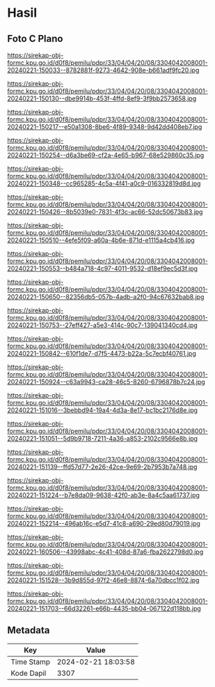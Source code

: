 # Hasil

## Foto C Plano

https://sirekap-obj-formc.kpu.go.id/d0f8/pemilu/pdpr/33/04/04/20/08/3304042008001-20240221-150033--8782881f-9273-4642-908e-b661adf9fc20.jpg

https://sirekap-obj-formc.kpu.go.id/d0f8/pemilu/pdpr/33/04/04/20/08/3304042008001-20240221-150130--dbe9914b-453f-4ffd-8ef9-3f9bb2573658.jpg

https://sirekap-obj-formc.kpu.go.id/d0f8/pemilu/pdpr/33/04/04/20/08/3304042008001-20240221-150217--e50a1308-8be6-4f89-9348-9d42dd408eb7.jpg

https://sirekap-obj-formc.kpu.go.id/d0f8/pemilu/pdpr/33/04/04/20/08/3304042008001-20240221-150254--d6a3be69-cf2a-4e65-b967-68e529860c35.jpg

https://sirekap-obj-formc.kpu.go.id/d0f8/pemilu/pdpr/33/04/04/20/08/3304042008001-20240221-150348--cc965285-4c5a-4f41-a0c9-016332819d8d.jpg

https://sirekap-obj-formc.kpu.go.id/d0f8/pemilu/pdpr/33/04/04/20/08/3304042008001-20240221-150426--8b5039e0-7831-4f3c-ac66-52dc50673b83.jpg

https://sirekap-obj-formc.kpu.go.id/d0f8/pemilu/pdpr/33/04/04/20/08/3304042008001-20240221-150510--4efe5f09-a60a-4b6e-871d-e1115a4cb416.jpg

https://sirekap-obj-formc.kpu.go.id/d0f8/pemilu/pdpr/33/04/04/20/08/3304042008001-20240221-150553--b484a718-4c97-4011-9532-d18ef9ec5d3f.jpg

https://sirekap-obj-formc.kpu.go.id/d0f8/pemilu/pdpr/33/04/04/20/08/3304042008001-20240221-150650--82356db5-057b-4adb-a2f0-94c67632bab8.jpg

https://sirekap-obj-formc.kpu.go.id/d0f8/pemilu/pdpr/33/04/04/20/08/3304042008001-20240221-150753--27eff427-a5e3-414c-90c7-139041340cd4.jpg

https://sirekap-obj-formc.kpu.go.id/d0f8/pemilu/pdpr/33/04/04/20/08/3304042008001-20240221-150842--610f1de7-d7f5-4473-b22a-5c7ecbf40761.jpg

https://sirekap-obj-formc.kpu.go.id/d0f8/pemilu/pdpr/33/04/04/20/08/3304042008001-20240221-150924--c63a9943-ca28-46c5-8260-6796878b7c24.jpg

https://sirekap-obj-formc.kpu.go.id/d0f8/pemilu/pdpr/33/04/04/20/08/3304042008001-20240221-151016--3bebbd94-19a4-4d3a-8e17-bc1bc2176d8e.jpg

https://sirekap-obj-formc.kpu.go.id/d0f8/pemilu/pdpr/33/04/04/20/08/3304042008001-20240221-151051--5d9b9718-7211-4a36-a853-2102c9566e8b.jpg

https://sirekap-obj-formc.kpu.go.id/d0f8/pemilu/pdpr/33/04/04/20/08/3304042008001-20240221-151139--ffd57d77-2e26-42ce-9e69-2b7953b7a748.jpg

https://sirekap-obj-formc.kpu.go.id/d0f8/pemilu/pdpr/33/04/04/20/08/3304042008001-20240221-151224--b7e8da09-9638-42f0-ab3e-8a4c5aa61737.jpg

https://sirekap-obj-formc.kpu.go.id/d0f8/pemilu/pdpr/33/04/04/20/08/3304042008001-20240221-152214--496ab16c-e5d7-41c8-a690-29ed80d79019.jpg

https://sirekap-obj-formc.kpu.go.id/d0f8/pemilu/pdpr/33/04/04/20/08/3304042008001-20240221-160506--43998abc-4c41-408d-87a6-fba2622798d0.jpg

https://sirekap-obj-formc.kpu.go.id/d0f8/pemilu/pdpr/33/04/04/20/08/3304042008001-20240221-151528--3b9d855d-97f2-46e8-8874-6a70dbcc1f02.jpg

https://sirekap-obj-formc.kpu.go.id/d0f8/pemilu/pdpr/33/04/04/20/08/3304042008001-20240221-151703--66d32261-e66b-4435-bb04-067122d118bb.jpg


## Metadata

| Key        | Value               |
| ---------- | ------------------- |
| Time Stamp | 2024-02-21 18:03:58 |
| Kode Dapil | 3307                |



